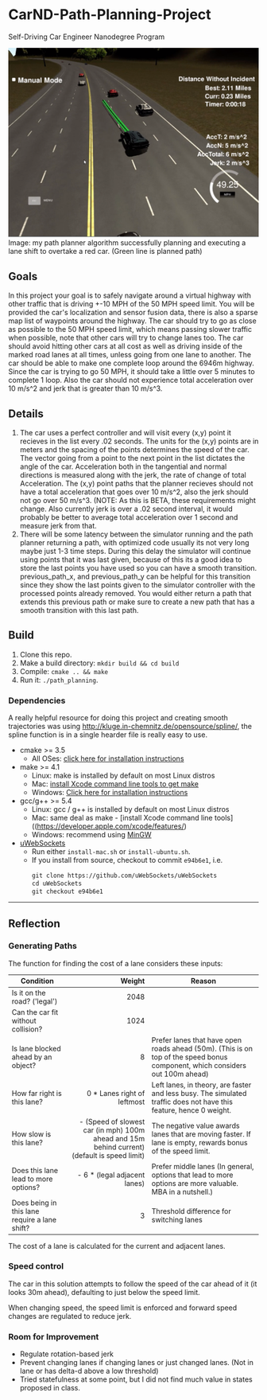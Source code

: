 # CarND-Path-Planning-Project
Self-Driving Car Engineer Nanodegree Program

![Executing a lane shift, as planned.](./images/lane_change.png)
Image: my path planner algorithm successfully planning and executing a lane shift to overtake a red car. (Green line is planned path)

## Goals
In this project your goal is to safely navigate around a virtual highway with other traffic that is driving +-10 MPH of the 50 MPH speed limit. You will be provided the car's localization and sensor fusion data, there is also a sparse map list of waypoints around the highway. The car should try to go as close as possible to the 50 MPH speed limit, which means passing slower traffic when possible, note that other cars will try to change lanes too. The car should avoid hitting other cars at all cost as well as driving inside of the marked road lanes at all times, unless going from one lane to another. The car should be able to make one complete loop around the 6946m highway. Since the car is trying to go 50 MPH, it should take a little over 5 minutes to complete 1 loop. Also the car should not experience total acceleration over 10 m/s^2 and jerk that is greater than 10 m/s^3.

## Details

1. The car uses a perfect controller and will visit every (x,y) point it recieves in the list every .02 seconds. The units for the (x,y) points are in meters and the spacing of the points determines the speed of the car. The vector going from a point to the next point in the list dictates the angle of the car. Acceleration both in the tangential and normal directions is measured along with the jerk, the rate of change of total Acceleration. The (x,y) point paths that the planner recieves should not have a total acceleration that goes over 10 m/s^2, also the jerk should not go over 50 m/s^3. (NOTE: As this is BETA, these requirements might change. Also currently jerk is over a .02 second interval, it would probably be better to average total acceleration over 1 second and measure jerk from that.
2. There will be some latency between the simulator running and the path planner returning a path, with optimized code usually its not very long maybe just 1-3 time steps. During this delay the simulator will continue using points that it was last given, because of this its a good idea to store the last points you have used so you can have a smooth transition. previous_path_x, and previous_path_y can be helpful for this transition since they show the last points given to the simulator controller with the processed points already removed. You would either return a path that extends this previous path or make sure to create a new path that has a smooth transition with this last path.

## Build

1. Clone this repo.
2. Make a build directory: `mkdir build && cd build`
3. Compile: `cmake .. && make`
4. Run it: `./path_planning`.

### Dependencies

A really helpful resource for doing this project and creating smooth trajectories was using http://kluge.in-chemnitz.de/opensource/spline/, the spline function is in a single hearder file is really easy to use.

* cmake >= 3.5
  * All OSes: [click here for installation instructions](https://cmake.org/install/)
* make >= 4.1
  * Linux: make is installed by default on most Linux distros
  * Mac: [install Xcode command line tools to get make](https://developer.apple.com/xcode/features/)
  * Windows: [Click here for installation instructions](http://gnuwin32.sourceforge.net/packages/make.htm)
* gcc/g++ >= 5.4
  * Linux: gcc / g++ is installed by default on most Linux distros
  * Mac: same deal as make - [install Xcode command line tools]((https://developer.apple.com/xcode/features/)
  * Windows: recommend using [MinGW](http://www.mingw.org/)
* [uWebSockets](https://github.com/uWebSockets/uWebSockets)
  * Run either `install-mac.sh` or `install-ubuntu.sh`.
  * If you install from source, checkout to commit `e94b6e1`, i.e.
    ```
    git clone https://github.com/uWebSockets/uWebSockets
    cd uWebSockets
    git checkout e94b6e1
    ```

---

## Reflection

### Generating Paths

The function for finding the cost of a lane considers these inputs:

| Condition | Weight | Reason |
| --------- | ------:| ------ |
| Is it on the road? ('legal') | 2048 |
| Can the car fit without collision? | 1024 |
| Is lane blocked ahead by an object? | 8 | Prefer lanes that have open roads ahead (50m). (This is on top of the speed bonus component, which considers out 100m ahead) |
| How far right is this lane? | 0 * Lanes right of leftmost | Left lanes, in theory, are faster and less busy. The simulated traffic does not have this feature, hence 0 weight. |
| How slow is this lane? | - (Speed of slowest car (in mph) 100m ahead and 15m behind current) (default is speed limit) | The negative value awards lanes that are moving faster. If lane is empty, rewards bonus of the speed limit. |
| Does this lane lead to more options? | - 6 * (legal adjacent lanes) | Prefer middle lanes (In general, options that lead to more options are more valuable. MBA in a nutshell.) |
| Does being in this lane require a lane shift? | 3 | Threshold difference for switching lanes |

The cost of a lane is calculated for the current and adjacent lanes.

### Speed control

The car in this solution attempts to follow the speed of the car ahead of it (it looks 30m ahead), defaulting to just below the speed limit.

When changing speed, the speed limit is enforced and forward speed changes are regulated to reduce jerk.

### Room for Improvement

- Regulate rotation-based jerk
- Prevent changing lanes if changing lanes or just changed lanes. (Not in lane or has delta-d above a low threshold)
- Tried statefulness at some point, but I did not find much value in states proposed in class.
